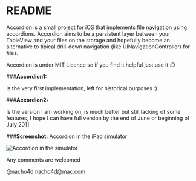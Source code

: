 # README

Accordion is a small project for iOS that implements file navigation using accordions. 
Accordion aims to be a persistent layer between your TableView and your files on the storage and hopefully become an alternative to tipical drill-down navigation (like UINavigationController) for files.


Accordion is under MIT Licence so if you find it helpful  just use it :D

###**Accordion1:**

Is the very first implementation, left for historical purposes :)

###**Accordion2:**

Is the version I am working on, is much better but still lacking of some features, I hope I can have full version by the end of June or beginning of July 2011.

###**Screenshot:**
Accordion in the iPad simulator

![Accordion in the simulator][1]

Any comments are welcomed 

@nacho4d
nacho4d@mac.com

 [1]:http://web.me.com/nacho4d/iPhoneAppIcons/Accordion/AccordionCM.png
